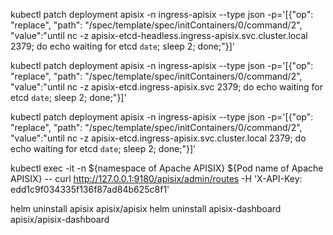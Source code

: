 kubectl patch deployment apisix -n ingress-apisix --type json -p='[{"op": "replace", "path": "/spec/template/spec/initContainers/0/command/2", "value":"until nc -z apisix-etcd-headless.ingress-apisix.svc.cluster.local 2379; do echo waiting for etcd `date`; sleep 2; done;"}]'

kubectl patch deployment apisix -n ingress-apisix --type json -p='[{"op": "replace", "path": "/spec/template/spec/initContainers/0/command/2", "value":"until nc -z apisix-etcd.ingress-apisix.svc 2379; do echo waiting for etcd `date`; sleep 2; done;"}]'

kubectl patch deployment apisix -n ingress-apisix --type json -p='[{"op": "replace", "path": "/spec/template/spec/initContainers/0/command/2", "value":"until nc -z apisix-etcd.ingress-apisix.svc.cluster.local 2379; do echo waiting for etcd `date`; sleep 2; done;"}]'

kubectl exec -it -n ${namespace of Apache APISIX} ${Pod name of Apache APISIX} -- curl http://127.0.0.1:9180/apisix/admin/routes -H 'X-API-Key: edd1c9f034335f136f87ad84b625c8f1'

helm uninstall apisix apisix/apisix
helm uninstall apisix-dashboard apisix/apisix-dashboard
